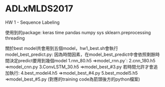 # ADLxMLDS2017
HW 1 - Sequence Labeling

使用到的package:
keras
time
pandas
numpy
sys
sklearn.preprocessing
threading

關於best model共會用到五個model，hw1_best.sh會執行model_best_predict.py:
因為時間因素，在model_best_predict中會依照剩餘時間決定predict要用到幾個model
1.rnn_80.h5 =>model_rnn.py`:
2.cnn_180.h5 =>model_cnn.py
3.ConvLSTM_30.h5 =>model_best_#3.py
若時間允許才會追加執行:
4.best_model4.h5 =>model_best_#4.py
5.best_model5.h5 =>model_best_#5.py
(對應的training code為箭頭後方的python檔案)
